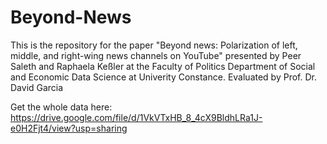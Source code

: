 # Beyond-News
This is the repository for the paper "Beyond news: Polarization of left, middle, and right-wing news channels on YouTube"  presented by Peer Saleth and Raphaela Keßler at the Faculty of Politics Department of Social and Economic Data Science at Univerity Constance. Evaluated by Prof. Dr. David Garcia

Get the whole data here: https://drive.google.com/file/d/1VkVTxHB_8_4cX9BldhLRa1J-e0H2Fjt4/view?usp=sharing
